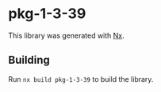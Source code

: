 # pkg-1-3-39

This library was generated with [Nx](https://nx.dev).

## Building

Run `nx build pkg-1-3-39` to build the library.
